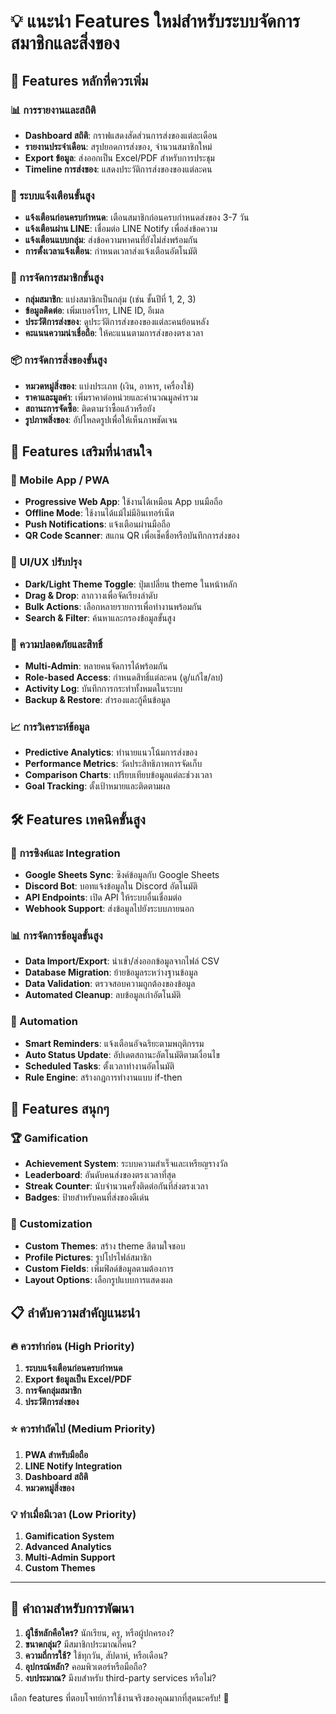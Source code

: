 # 💡 แนะนำ Features ใหม่สำหรับระบบจัดการสมาชิกและสิ่งของ

## 🎯 Features หลักที่ควรเพิ่ม

### 📊 การรายงานและสถิติ
- **Dashboard สถิติ**: กราฟแสดงสัดส่วนการส่งของแต่ละเดือน
- **รายงานประจำเดือน**: สรุปยอดการส่งของ, จำนวนสมาชิกใหม่
- **Export ข้อมูล**: ส่งออกเป็น Excel/PDF สำหรับการประชุม
- **Timeline การส่งของ**: แสดงประวัติการส่งของของแต่ละคน

### 🔔 ระบบแจ้งเตือนขั้นสูง
- **แจ้งเตือนก่อนครบกำหนด**: เตือนสมาชิกก่อนครบกำหนดส่งของ 3-7 วัน
- **แจ้งเตือนผ่าน LINE**: เชื่อมต่อ LINE Notify เพื่อส่งข้อความ
- **แจ้งเตือนแบบกลุ่ม**: ส่งข้อความหาคนที่ยังไม่ส่งพร้อมกัน
- **การตั้งเวลาแจ้งเตือน**: กำหนดเวลาส่งแจ้งเตือนอัตโนมัติ

### 👥 การจัดการสมาชิกขั้นสูง
- **กลุ่มสมาชิก**: แบ่งสมาชิกเป็นกลุ่ม (เช่น ชั้นปีที่ 1, 2, 3)
- **ข้อมูลติดต่อ**: เพิ่มเบอร์โทร, LINE ID, อีเมล
- **ประวัติการส่งของ**: ดูประวัติการส่งของของแต่ละคนย้อนหลัง
- **คะแนนความน่าเชื่อถือ**: ให้คะแนนตามการส่งของตรงเวลา

### 📦 การจัดการสิ่งของขั้นสูง
- **หมวดหมู่สิ่งของ**: แบ่งประเภท (เงิน, อาหาร, เครื่องใช้)
- **ราคาและมูลค่า**: เพิ่มราคาต่อหน่วยและคำนวณมูลค่ารวม
- **สถานะการจัดซื้อ**: ติดตามว่าซื้อแล้วหรือยัง
- **รูปภาพสิ่งของ**: อัปโหลดรูปเพื่อให้เห็นภาพชัดเจน

## 🚀 Features เสริมที่น่าสนใจ

### 📱 Mobile App / PWA
- **Progressive Web App**: ใช้งานได้เหมือน App บนมือถือ
- **Offline Mode**: ใช้งานได้แม้ไม่มีอินเทอร์เน็ต
- **Push Notifications**: แจ้งเตือนผ่านมือถือ
- **QR Code Scanner**: สแกน QR เพื่อเช็คชื่อหรือบันทึกการส่งของ

### 🎨 UI/UX ปรับปรุง
- **Dark/Light Theme Toggle**: ปุ่มเปลี่ยน theme ในหน้าหลัก
- **Drag & Drop**: ลากวางเพื่อจัดเรียงลำดับ
- **Bulk Actions**: เลือกหลายรายการเพื่อทำงานพร้อมกัน
- **Search & Filter**: ค้นหาและกรองข้อมูลขั้นสูง

### 🔐 ความปลอดภัยและสิทธิ์
- **Multi-Admin**: หลายคนจัดการได้พร้อมกัน
- **Role-based Access**: กำหนดสิทธิ์แต่ละคน (ดู/แก้ไข/ลบ)
- **Activity Log**: บันทึกการกระทำทั้งหมดในระบบ
- **Backup & Restore**: สำรองและกู้คืนข้อมูล

### 📈 การวิเคราะห์ข้อมูล
- **Predictive Analytics**: ทำนายแนวโน้มการส่งของ
- **Performance Metrics**: วัดประสิทธิภาพการจัดเก็บ
- **Comparison Charts**: เปรียบเทียบข้อมูลแต่ละช่วงเวลา
- **Goal Tracking**: ตั้งเป้าหมายและติดตามผล

## 🛠️ Features เทคนิคขั้นสูง

### 🔄 การซิงค์และ Integration
- **Google Sheets Sync**: ซิงค์ข้อมูลกับ Google Sheets
- **Discord Bot**: บอทแจ้งข้อมูลใน Discord อัตโนมัติ
- **API Endpoints**: เปิด API ให้ระบบอื่นเชื่อมต่อ
- **Webhook Support**: ส่งข้อมูลไปยังระบบภายนอก

### 📊 การจัดการข้อมูลขั้นสูง
- **Data Import/Export**: นำเข้า/ส่งออกข้อมูลจากไฟล์ CSV
- **Database Migration**: ย้ายข้อมูลระหว่างฐานข้อมูล
- **Data Validation**: ตรวจสอบความถูกต้องของข้อมูล
- **Automated Cleanup**: ลบข้อมูลเก่าอัตโนมัติ

### 🎯 Automation
- **Smart Reminders**: แจ้งเตือนอัจฉริยะตามพฤติกรรม
- **Auto Status Update**: อัปเดตสถานะอัตโนมัติตามเงื่อนไข
- **Scheduled Tasks**: ตั้งเวลาทำงานอัตโนมัติ
- **Rule Engine**: สร้างกฎการทำงานแบบ if-then

## 🎉 Features สนุกๆ

### 🏆 Gamification
- **Achievement System**: ระบบความสำเร็จและเหรียญรางวัล
- **Leaderboard**: อันดับคนส่งของตรงเวลาที่สุด
- **Streak Counter**: นับจำนวนครั้งติดต่อกันที่ส่งตรงเวลา
- **Badges**: ป้ายสำหรับคนที่ส่งของดีเด่น

### 🎨 Customization
- **Custom Themes**: สร้าง theme สีตามใจชอบ
- **Profile Pictures**: รูปโปรไฟล์สมาชิก
- **Custom Fields**: เพิ่มฟิลด์ข้อมูลตามต้องการ
- **Layout Options**: เลือกรูปแบบการแสดงผล

## 📋 ลำดับความสำคัญแนะนำ

### 🔥 ควรทำก่อน (High Priority)
1. **ระบบแจ้งเตือนก่อนครบกำหนด**
2. **Export ข้อมูลเป็น Excel/PDF**
3. **การจัดกลุ่มสมาชิก**
4. **ประวัติการส่งของ**

### ⭐ ควรทำถัดไป (Medium Priority)
1. **PWA สำหรับมือถือ**
2. **LINE Notify Integration**
3. **Dashboard สถิติ**
4. **หมวดหมู่สิ่งของ**

### 💡 ทำเมื่อมีเวลา (Low Priority)
1. **Gamification System**
2. **Advanced Analytics**
3. **Multi-Admin Support**
4. **Custom Themes**

---

## 🤔 คำถามสำหรับการพัฒนา

1. **ผู้ใช้หลักคือใคร?** นักเรียน, ครู, หรือผู้ปกครอง?
2. **ขนาดกลุ่ม?** มีสมาชิกประมาณกี่คน?
3. **ความถี่การใช้?** ใช้ทุกวัน, สัปดาห์, หรือเดือน?
4. **อุปกรณ์หลัก?** คอมพิวเตอร์หรือมือถือ?
5. **งบประมาณ?** มีงบสำหรับ third-party services หรือไม่?

เลือก features ที่ตอบโจทย์การใช้งานจริงของคุณมากที่สุดนะครับ! 🚀